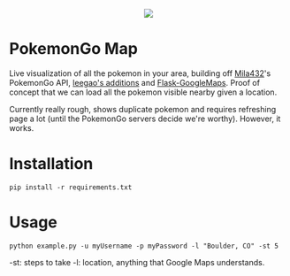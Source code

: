<p align="center">
  <img src="https://raw.githubusercontent.com/AHAAAAAAA/PokemonGo-Map/master/static/Screenshot%202016-07-16%2021.32.10.png">
</p>

# PokemonGo Map
Live visualization of all the pokemon in your area, building off [Mila432](https://github.com/Mila432/Pokemon_Go_API)'s PokemonGo API, [leegao's additions](https://github.com/leegao/pokemongo-api-demo/tree/simulation) and [Flask-GoogleMaps](https://github.com/rochacbruno/Flask-GoogleMaps). Proof of concept that we can load all the pokemon visible nearby given a location.

Currently really rough, shows duplicate pokemon and requires refreshing page a lot (until the PokemonGo servers decide we're worthy). However, it works.

# Installation
`pip install -r requirements.txt`

# Usage
`python example.py -u myUsername -p myPassword -l "Boulder, CO" -st 5`

-st: steps to take
-l: location, anything that Google Maps understands.
